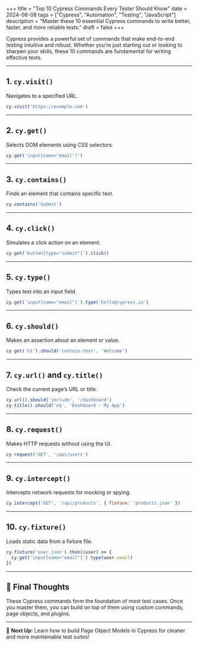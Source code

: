 +++
title = "Top 10 Cypress Commands Every Tester Should Know"
date = 2024-06-08
tags = ["Cypress", "Automation", "Testing", "JavaScript"]
description = "Master these 10 essential Cypress commands to write better, faster, and more reliable tests."
draft = false
+++

Cypress provides a powerful set of commands that make end-to-end testing intuitive and robust. Whether you’re just starting out or looking to sharpen your skills, these 10 commands are fundamental for writing effective tests.

---

## 1. `cy.visit()`

Navigates to a specified URL.

```javascript
cy.visit('https://example.com')
```

---

## 2. `cy.get()`

Selects DOM elements using CSS selectors.

```javascript
cy.get('input[name="email"]')
```

---

## 3. `cy.contains()`

Finds an element that contains specific text.

```javascript
cy.contains('Submit')
```

---

## 4. `cy.click()`

Simulates a click action on an element.

```javascript
cy.get('button[type="submit"]').click()
```

---

## 5. `cy.type()`

Types text into an input field.

```javascript
cy.get('input[name="email"]').type('hello@cypress.io')
```

---

## 6. `cy.should()`

Makes an assertion about an element or value.

```javascript
cy.get('h1').should('contain.text', 'Welcome')
```

---

## 7. `cy.url()` and `cy.title()`

Check the current page’s URL or title.

```javascript
cy.url().should('include', '/dashboard')
cy.title().should('eq', 'Dashboard - My App')
```

---

## 8. `cy.request()`

Makes HTTP requests without using the UI.

```javascript
cy.request('GET', '/api/users')
```

---

## 9. `cy.intercept()`

Intercepts network requests for mocking or spying.

```javascript
cy.intercept('GET', '/api/products', { fixture: 'products.json' })
```

---

## 10. `cy.fixture()`

Loads static data from a fixture file.

```javascript
cy.fixture('user.json').then((user) => {
  cy.get('input[name="email"]').type(user.email)
})
```

---

## 🚀 Final Thoughts

These Cypress commands form the foundation of most test cases. Once you master them, you can build on top of them using custom commands, page objects, and plugins.

---

🎯 **Next Up:** Learn how to build Page Object Models in Cypress for cleaner and more maintainable test suites!
